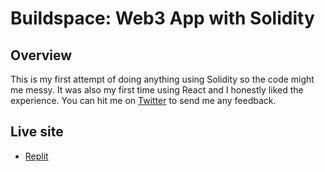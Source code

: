# Buildspace: Web3 App with Solidity

## Overview

This is my first attempt of doing anything using Solidity so the code might me messy. It was also my first time using React and I honestly liked the experience. You can hit me on [Twitter](https://twitter.com/_driespindola) to send me any feedback.

## Live site

- [Replit](https://waveportal-starter-project.driespindola.repl.co/) 
